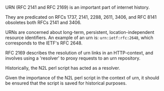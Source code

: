 URN (RFC 2141 and RFC 2169) is an important part of internet history.

They are predicated on RFCs 1737, 2141, 2288, 2611, 3406, and RFC 8141 
obsoletes both RFCs 2141 and 3406.

URNs are concerned about long-term, persistent, location-independent 
resource identifiers. An example of an urn is:
`urn:ietf:rfc:2648`, which corresponds to the IETF's RFC 2648.

RFC 2169 describes the resolution of urn links in an HTTP-context, 
and involves using a 'resolver' to proxy requests to an urn repository.

Historically, the N2L perl script has acted as a resolver.

Given the importance of the N2L perl script in the context of urn, 
it should be ensured that the script is saved for historical purposes.

